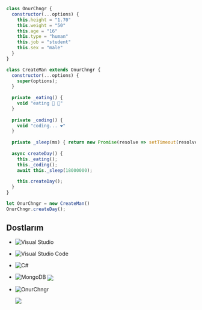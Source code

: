```js
class OnurChngr {
  constructor(...options) {
    this.height = "1.70"
    this.weight = "50"
    this.age = "16"
    this.type = "human"
    this.job = "student"
    this.sex = "male"
  }
}

class CreateMan extends OnurChngr {
  constructor(...options) {
    super(options);
  }
  
  private _eating() {
    void "eating 🥩 🍷"
  }
  
  private _coding() {
    void "coding... ❤️"
  }
  
  private _sleep(ms) { return new Promise(resolve => setTimeout(resolve, ms)) }
  
  async createDay() {
    this._eating();
    this._coding();
    await this._sleep(18000000);
    
    this.createDay();
  }
}

let OnurChngr = new CreateMan()
OnurChngr.createDay();
```



##  Dostlarım
- ![Visual Studio](https://img.shields.io/badge/Visual%20Studio-5C2D91.svg?style=for-the-badge&logo=visual-studio&logoColor=white)
- ![Visual Studio Code](https://img.shields.io/badge/Visual%20Studio%20Code-0078d7.svg?style=for-the-badge&logo=visual-studio-code&logoColor=white)
- ![C#](https://img.shields.io/badge/c%23-%23239120.svg?style=for-the-badge&logo=c-sharp&logoColor=white)
- ![MongoDB](https://img.shields.io/badge/MongoDB-%234ea94b.svg?style=for-the-badge&logo=mongodb&logoColor=white) <img align="center" src="https://github-readme-stats.vercel.app/api/top-langs/?username=OnurChngr&theme=light&hide_langs_below=1" />
- <img src="https://komarev.com/ghpvc/?username=OnurChngr&label=Ziyaretçi%20Sayısı&color=723F98" alt="OnurChngr"/> <a href="https://github.com/OnurChngr">
 
  <img align="center" src="https://github-readme-stats.vercel.app/api/top-langs/?username=OnurChngr&theme=light&hide_langs_below=1" />
</a>


<div align="center">


